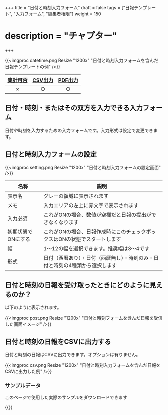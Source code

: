 +++
title = "日付と時刻入力フォーム"
draft = false
tags = ["日報テンプレート", "入力フォーム", "編集者権限"]
weight = 150
# description = "チャプター"
+++

{{<imgproc datetime.png Resize "1200x" "日付と時刻入力フォームを含んだ日報テンプレートの例" />}}

|[集計可否](/report/totalling/form/)|[CSV出力](/report/totalling/csv/)|[PDF出力](/report/read/pdf/)|
|:---:|:---:|:---:|
|✗|○|○|

## 日付・時刻・またはその双方を入力できる入力フォーム

日付や時刻を入力するための入力フォームです。入力形式は設定で変更できます。

## 日付と時刻入力フォームの設定

{{<imgproc setting.png Resize "1200x" "日付と時刻入力フォームの設定画面" />}}

|名称|説明|
|---|---|
|表示名|グレーの領域に表示されます|
|メモ|入力エリアの左上に赤文字で表示されます|
|入力必須|これがONの場合、数値が空欄だと日報の提出ができなくなります|
|初期状態でONにする|これがONの場合、日報作成時にこのチェックボックスはONの状態でスタートします|
|幅|1〜12の幅を選択できます。推奨幅は3〜4です|
|形式|日付（西暦あり）・日付（西暦無し）・時刻のみ・日付と時刻の4種類から選択します|

## 日付と時刻の日報を受け取ったときにどのように見えるのか？

以下のように表示されます。

{{<imgproc post.png Resize "1200x" "日付と時刻フォームを含んだ日報を受信した画面イメージ" />}}

## 日付と時刻の日報をCSVに出力する

日付と時刻の日報はCSVに出力できます。オプションは有りません。

{{<imgproc csv.png Resize "1200x" "日付と時刻入力フォームを含んだ日報をCSVに出力した例" />}}

### サンプルデータ

このページで使用した実際のサンプルをダウンロードできます

{{<attachments style="orange" />}}
